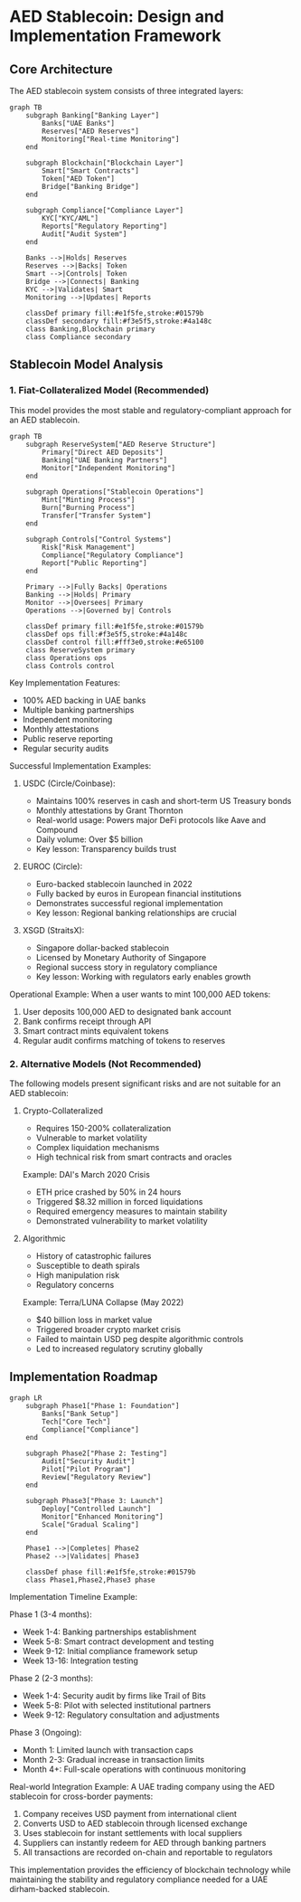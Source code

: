 # AED Stablecoin: Design and Implementation Framework

## Core Architecture

The AED stablecoin system consists of three integrated layers:

```mermaid
graph TB
    subgraph Banking["Banking Layer"]
        Banks["UAE Banks"]
        Reserves["AED Reserves"]
        Monitoring["Real-time Monitoring"]
    end

    subgraph Blockchain["Blockchain Layer"]
        Smart["Smart Contracts"]
        Token["AED Token"]
        Bridge["Banking Bridge"]
    end

    subgraph Compliance["Compliance Layer"]
        KYC["KYC/AML"]
        Reports["Regulatory Reporting"]
        Audit["Audit System"]
    end

    Banks -->|Holds| Reserves
    Reserves -->|Backs| Token
    Smart -->|Controls| Token
    Bridge -->|Connects| Banking
    KYC -->|Validates| Smart
    Monitoring -->|Updates| Reports

    classDef primary fill:#e1f5fe,stroke:#01579b
    classDef secondary fill:#f3e5f5,stroke:#4a148c
    class Banking,Blockchain primary
    class Compliance secondary
```

## Stablecoin Model Analysis

### 1. Fiat-Collateralized Model (Recommended)

This model provides the most stable and regulatory-compliant approach for an AED stablecoin.

```mermaid
graph TB
    subgraph ReserveSystem["AED Reserve Structure"]
        Primary["Direct AED Deposits"]
        Banking["UAE Banking Partners"]
        Monitor["Independent Monitoring"]
    end

    subgraph Operations["Stablecoin Operations"]
        Mint["Minting Process"]
        Burn["Burning Process"]
        Transfer["Transfer System"]
    end

    subgraph Controls["Control Systems"]
        Risk["Risk Management"]
        Compliance["Regulatory Compliance"]
        Report["Public Reporting"]
    end

    Primary -->|Fully Backs| Operations
    Banking -->|Holds| Primary
    Monitor -->|Oversees| Primary
    Operations -->|Governed by| Controls

    classDef primary fill:#e1f5fe,stroke:#01579b
    classDef ops fill:#f3e5f5,stroke:#4a148c
    classDef control fill:#fff3e0,stroke:#e65100
    class ReserveSystem primary
    class Operations ops
    class Controls control
```

Key Implementation Features:
- 100% AED backing in UAE banks
- Multiple banking partnerships
- Independent monitoring
- Monthly attestations
- Public reserve reporting
- Regular security audits

Successful Implementation Examples:

1. USDC (Circle/Coinbase):
   - Maintains 100% reserves in cash and short-term US Treasury bonds
   - Monthly attestations by Grant Thornton
   - Real-world usage: Powers major DeFi protocols like Aave and Compound
   - Daily volume: Over $5 billion
   - Key lesson: Transparency builds trust

2. EUROC (Circle):
   - Euro-backed stablecoin launched in 2022
   - Fully backed by euros in European financial institutions
   - Demonstrates successful regional implementation
   - Key lesson: Regional banking relationships are crucial

3. XSGD (StraitsX):
   - Singapore dollar-backed stablecoin
   - Licensed by Monetary Authority of Singapore
   - Regional success story in regulatory compliance
   - Key lesson: Working with regulators early enables growth

Operational Example:
When a user wants to mint 100,000 AED tokens:
1. User deposits 100,000 AED to designated bank account
2. Bank confirms receipt through API
3. Smart contract mints equivalent tokens
4. Regular audit confirms matching of tokens to reserves

### 2. Alternative Models (Not Recommended)

The following models present significant risks and are not suitable for an AED stablecoin:

1. Crypto-Collateralized
   - Requires 150-200% collateralization
   - Vulnerable to market volatility
   - Complex liquidation mechanisms
   - High technical risk from smart contracts and oracles
   
   Example: DAI's March 2020 Crisis
   - ETH price crashed by 50% in 24 hours
   - Triggered $8.32 million in forced liquidations
   - Required emergency measures to maintain stability
   - Demonstrated vulnerability to market volatility

2. Algorithmic
   - History of catastrophic failures
   - Susceptible to death spirals
   - High manipulation risk
   - Regulatory concerns
   
   Example: Terra/LUNA Collapse (May 2022)
   - $40 billion loss in market value
   - Triggered broader crypto market crisis
   - Failed to maintain USD peg despite algorithmic controls
   - Led to increased regulatory scrutiny globally

## Implementation Roadmap

```mermaid
graph LR
    subgraph Phase1["Phase 1: Foundation"]
        Banks["Bank Setup"]
        Tech["Core Tech"]
        Compliance["Compliance"]
    end

    subgraph Phase2["Phase 2: Testing"]
        Audit["Security Audit"]
        Pilot["Pilot Program"]
        Review["Regulatory Review"]
    end

    subgraph Phase3["Phase 3: Launch"]
        Deploy["Controlled Launch"]
        Monitor["Enhanced Monitoring"]
        Scale["Gradual Scaling"]
    end

    Phase1 -->|Completes| Phase2
    Phase2 -->|Validates| Phase3

    classDef phase fill:#e1f5fe,stroke:#01579b
    class Phase1,Phase2,Phase3 phase
```

Implementation Timeline Example:

Phase 1 (3-4 months):
- Week 1-4: Banking partnerships establishment
- Week 5-8: Smart contract development and testing
- Week 9-12: Initial compliance framework setup
- Week 13-16: Integration testing

Phase 2 (2-3 months):
- Week 1-4: Security audit by firms like Trail of Bits
- Week 5-8: Pilot with selected institutional partners
- Week 9-12: Regulatory consultation and adjustments

Phase 3 (Ongoing):
- Month 1: Limited launch with transaction caps
- Month 2-3: Gradual increase in transaction limits
- Month 4+: Full-scale operations with continuous monitoring

Real-world Integration Example:
A UAE trading company using the AED stablecoin for cross-border payments:
1. Company receives USD payment from international client
2. Converts USD to AED stablecoin through licensed exchange
3. Uses stablecoin for instant settlements with local suppliers
4. Suppliers can instantly redeem for AED through banking partners
5. All transactions are recorded on-chain and reportable to regulators

This implementation provides the efficiency of blockchain technology while maintaining the stability and regulatory compliance needed for a UAE dirham-backed stablecoin.
